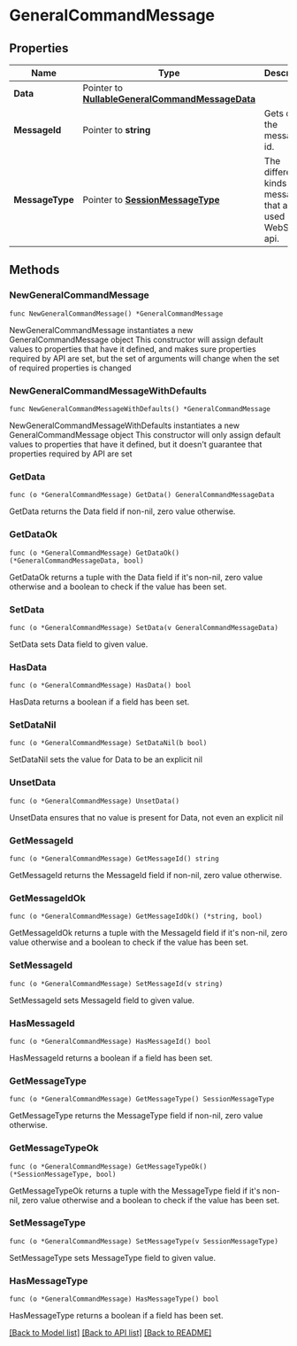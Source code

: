 # GeneralCommandMessage

## Properties

Name | Type | Description | Notes
------------ | ------------- | ------------- | -------------
**Data** | Pointer to [**NullableGeneralCommandMessageData**](GeneralCommandMessageData.md) |  | [optional] 
**MessageId** | Pointer to **string** | Gets or sets the message id. | [optional] 
**MessageType** | Pointer to [**SessionMessageType**](SessionMessageType.md) | The different kinds of messages that are used in the WebSocket api. | [optional] [readonly] [default to SESSIONMESSAGETYPE_GENERAL_COMMAND]

## Methods

### NewGeneralCommandMessage

`func NewGeneralCommandMessage() *GeneralCommandMessage`

NewGeneralCommandMessage instantiates a new GeneralCommandMessage object
This constructor will assign default values to properties that have it defined,
and makes sure properties required by API are set, but the set of arguments
will change when the set of required properties is changed

### NewGeneralCommandMessageWithDefaults

`func NewGeneralCommandMessageWithDefaults() *GeneralCommandMessage`

NewGeneralCommandMessageWithDefaults instantiates a new GeneralCommandMessage object
This constructor will only assign default values to properties that have it defined,
but it doesn't guarantee that properties required by API are set

### GetData

`func (o *GeneralCommandMessage) GetData() GeneralCommandMessageData`

GetData returns the Data field if non-nil, zero value otherwise.

### GetDataOk

`func (o *GeneralCommandMessage) GetDataOk() (*GeneralCommandMessageData, bool)`

GetDataOk returns a tuple with the Data field if it's non-nil, zero value otherwise
and a boolean to check if the value has been set.

### SetData

`func (o *GeneralCommandMessage) SetData(v GeneralCommandMessageData)`

SetData sets Data field to given value.

### HasData

`func (o *GeneralCommandMessage) HasData() bool`

HasData returns a boolean if a field has been set.

### SetDataNil

`func (o *GeneralCommandMessage) SetDataNil(b bool)`

 SetDataNil sets the value for Data to be an explicit nil

### UnsetData
`func (o *GeneralCommandMessage) UnsetData()`

UnsetData ensures that no value is present for Data, not even an explicit nil
### GetMessageId

`func (o *GeneralCommandMessage) GetMessageId() string`

GetMessageId returns the MessageId field if non-nil, zero value otherwise.

### GetMessageIdOk

`func (o *GeneralCommandMessage) GetMessageIdOk() (*string, bool)`

GetMessageIdOk returns a tuple with the MessageId field if it's non-nil, zero value otherwise
and a boolean to check if the value has been set.

### SetMessageId

`func (o *GeneralCommandMessage) SetMessageId(v string)`

SetMessageId sets MessageId field to given value.

### HasMessageId

`func (o *GeneralCommandMessage) HasMessageId() bool`

HasMessageId returns a boolean if a field has been set.

### GetMessageType

`func (o *GeneralCommandMessage) GetMessageType() SessionMessageType`

GetMessageType returns the MessageType field if non-nil, zero value otherwise.

### GetMessageTypeOk

`func (o *GeneralCommandMessage) GetMessageTypeOk() (*SessionMessageType, bool)`

GetMessageTypeOk returns a tuple with the MessageType field if it's non-nil, zero value otherwise
and a boolean to check if the value has been set.

### SetMessageType

`func (o *GeneralCommandMessage) SetMessageType(v SessionMessageType)`

SetMessageType sets MessageType field to given value.

### HasMessageType

`func (o *GeneralCommandMessage) HasMessageType() bool`

HasMessageType returns a boolean if a field has been set.


[[Back to Model list]](../README.md#documentation-for-models) [[Back to API list]](../README.md#documentation-for-api-endpoints) [[Back to README]](../README.md)



